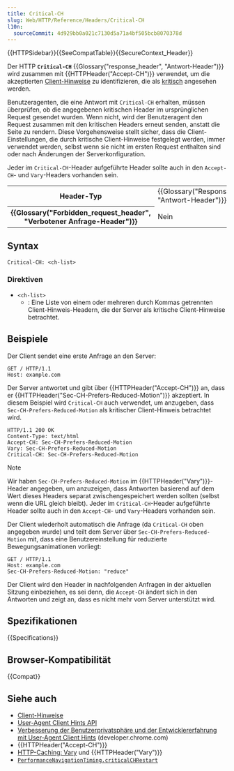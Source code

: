 ```yaml
---
title: Critical-CH
slug: Web/HTTP/Reference/Headers/Critical-CH
l10n:
  sourceCommit: 4d929bb0a021c7130d5a71a4bf505bcb8070378d
---
```


{{HTTPSidebar}}{{SeeCompatTable}}{{SecureContext_Header}}

Der HTTP **`Critical-CH`** {{Glossary("response_header", "Antwort-Header")}} wird zusammen mit {{HTTPHeader("Accept-CH")}} verwendet, um die akzeptierten [Client-Hinweise](/de/docs/Web/HTTP/Guides/Client_hints) zu identifizieren, die als [kritisch](/de/docs/Web/HTTP/Guides/Client_hints#critical_client_hints) angesehen werden.

Benutzeragenten, die eine Antwort mit `Critical-CH` erhalten, müssen überprüfen, ob die angegebenen kritischen Header im ursprünglichen Request gesendet wurden. Wenn nicht, wird der Benutzeragent den Request zusammen mit den kritischen Headers erneut senden, anstatt die Seite zu rendern. Diese Vorgehensweise stellt sicher, dass die Client-Einstellungen, die durch kritische Client-Hinweise festgelegt werden, immer verwendet werden, selbst wenn sie nicht im ersten Request enthalten sind oder nach Änderungen der Serverkonfiguration.

Jeder im `Critical-CH`-Header aufgeführte Header sollte auch in den `Accept-CH`- und `Vary`-Headers vorhanden sein.

<table class="properties">
  <tbody>
    <tr>
      <th scope="row">Header-Typ</th>
      <td>
        {{Glossary("Response_header", "Antwort-Header")}}
      </td>
    </tr>
    <tr>
      <th scope="row">{{Glossary("Forbidden_request_header", "Verbotener Anfrage-Header")}}</th>
      <td>Nein</td>
    </tr>
  </tbody>
</table>

## Syntax

```http
Critical-CH: <ch-list>
```

### Direktiven

- `<ch-list>`
  - : Eine Liste von einem oder mehreren durch Kommas getrennten Client-Hinweis-Headern, die der Server als kritische Client-Hinweise betrachtet.

## Beispiele

Der Client sendet eine erste Anfrage an den Server:

```http
GET / HTTP/1.1
Host: example.com
```

Der Server antwortet und gibt über {{HTTPHeader("Accept-CH")}} an, dass er {{HTTPHeader("Sec-CH-Prefers-Reduced-Motion")}} akzeptiert. In diesem Beispiel wird `Critical-CH` auch verwendet, um anzugeben, dass `Sec-CH-Prefers-Reduced-Motion` als kritischer Client-Hinweis betrachtet wird.

```http
HTTP/1.1 200 OK
Content-Type: text/html
Accept-CH: Sec-CH-Prefers-Reduced-Motion
Vary: Sec-CH-Prefers-Reduced-Motion
Critical-CH: Sec-CH-Prefers-Reduced-Motion
```

> [!NOTE]
> Wir haben `Sec-CH-Prefers-Reduced-Motion` im {{HTTPHeader("Vary")}}-Header angegeben, um anzuzeigen, dass Antworten basierend auf dem Wert dieses Headers separat zwischengespeichert werden sollten (selbst wenn die URL gleich bleibt).
> Jeder im `Critical-CH`-Header aufgeführte Header sollte auch in den `Accept-CH`- und `Vary`-Headers vorhanden sein.

Der Client wiederholt automatisch die Anfrage (da `Critical-CH` oben angegeben wurde) und teilt dem Server über `Sec-CH-Prefers-Reduced-Motion` mit, dass eine Benutzereinstellung für reduzierte Bewegungsanimationen vorliegt:

```http
GET / HTTP/1.1
Host: example.com
Sec-CH-Prefers-Reduced-Motion: "reduce"
```

Der Client wird den Header in nachfolgenden Anfragen in der aktuellen Sitzung einbeziehen, es sei denn, die `Accept-CH` ändert sich in den Antworten und zeigt an, dass es nicht mehr vom Server unterstützt wird.

## Spezifikationen

{{Specifications}}

## Browser-Kompatibilität

{{Compat}}

## Siehe auch

- [Client-Hinweise](/de/docs/Web/HTTP/Guides/Client_hints)
- [User-Agent Client Hints API](/de/docs/Web/API/User-Agent_Client_Hints_API)
- [Verbesserung der Benutzerprivatsphäre und der Entwicklererfahrung mit User-Agent Client Hints](https://developer.chrome.com/docs/privacy-security/user-agent-client-hints) (developer.chrome.com)
- {{HTTPHeader("Accept-CH")}}
- [HTTP-Caching: Vary](/de/docs/Web/HTTP/Guides/Caching#vary) und {{HTTPHeader("Vary")}}
- [`PerformanceNavigationTiming.criticalCHRestart`](/de/docs/Web/API/PerformanceNavigationTiming/criticalCHRestart)

